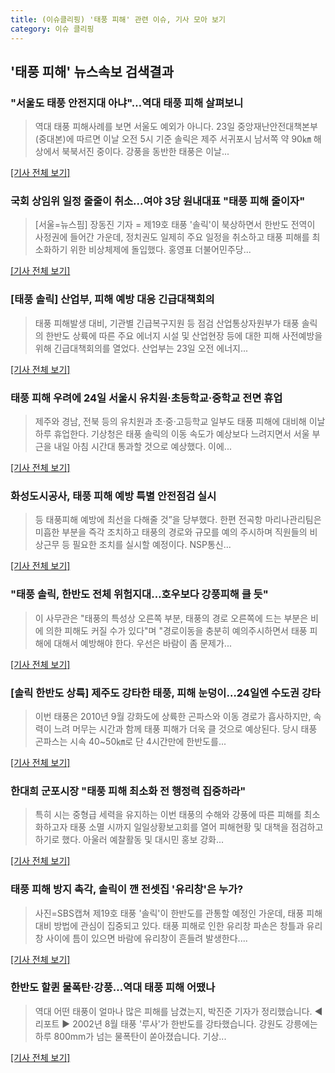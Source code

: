 ```yaml
---
title: (이슈클리핑) '태풍 피해' 관련 이슈, 기사 모아 보기
category: 이슈 클리핑
---
```

## **'태풍 피해'** 뉴스속보 검색결과
### "서울도 태풍 안전지대 아냐"…역대 태풍 피해 살펴보니

>역대 태풍 피해사례를 보면 서울도 예외가 아니다. 23일 중앙재난안전대책본부(중대본)에 따르면 이날 오전 5시 기준 솔릭은 제주 서귀포시 남서쪽 약 90㎞ 해상에서 북북서진 중이다. 강풍을 동반한 태풍은 이날...

[[기사 전체 보기]](http://news1.kr/articles/?3405913)

### 국회 상임위 일정 줄줄이 취소...여야 3당 원내대표 "태풍 피해 줄이자"

>[서울=뉴스핌] 장동진 기자 = 제19호 태풍 '솔릭'이 북상하면서 한반도 전역이 사정권에 들어간 가운데, 정치권도 일제히 주요 일정을 취소하고 태풍 피해를 최소화하기 위한 비상체제에 돌입했다. 홍영표 더불어민주당...

[[기사 전체 보기]](http://www.newspim.com/news/view/20180823000179)

### [태풍 솔릭] 산업부, 피해 예방 대응 긴급대책회의

>태풍 피해발생 대비, 기관별 긴급복구지원 등 점검 산업통상자원부가 태풍 솔릭의 한반도 상륙에 따른 주요 에너지 시설 및 산업현장 등에 대한 피해 사전예방을 위해 긴급대책회의를 열었다. 산업부는 23일 오전 에너지...

[[기사 전체 보기]](http://www.dailian.co.kr/news/view/734364/?sc=naver)

### 태풍 피해 우려에 24일 서울시 유치원·초등학교·중학교 전면 휴업

>제주와 경남, 전북 등의 유치원과 초·중·고등학교 일부도 태풍 피해에 대비해 이날 하루 휴업한다. 기상청은 태풍 솔릭의 이동 속도가 예상보다 느려지면서 서울 부근을 내일 아침 시간대 통과할 것으로 예상했다. 이에...

[[기사 전체 보기]](http://www.fnnews.com/news/201808231040099667)

### 화성도시공사, 태풍 피해 예방 특별 안전점검 실시

>등 태풍피해 예방에 최선을 다해줄 것”을 당부했다. 한편 전곡항 마리나관리팀은 미흡한 부분을 즉각 조치하고 태풍의 경로와 규모를 예의 주시하며 직원들의 비상근무 등 필요한 조치를 실시할 예정이다. NSP통신...

[[기사 전체 보기]](http://www.nspna.com/news/?mode=view&newsid=301596)

### "태풍 솔릭, 한반도 전체 위험지대…호우보다 강풍피해 클 듯"

>이 사무관은 "태풍의 특성상 오른쪽 부분, 태풍의 경로 오른쪽에 드는 부분은 비에 의한 피해도 커질 수가 있다"며 "경로이동을 충분히 예의주시하면서 태풍 피해에 대해서 예방해야 한다. 우선은 바람이 좀 문제가...

[[기사 전체 보기]](http://www.newsis.com/view/?id=NISX20180823_0000398058&cID=10201&pID=10200)

### [솔릭 한반도 상륙] 제주도 강타한 태풍, 피해 눈덩이…24일엔 수도권 강타

>이번 태풍은 2010년 9월 강화도에 상륙한 곤파스와 이동 경로가 흡사하지만, 속력이 느려 머무는 시간과 함께 태풍 피해가 더욱 클 것으로 예상된다. 당시 태풍 곤파스는 시속 40~50㎞로 단 4시간만에 한반도를...

[[기사 전체 보기]](http://news.heraldcorp.com/view.php?ud=20180823000249)

### 한대희 군포시장 "태풍 피해 최소화 전 행정력 집중하라"

>특히 시는 중형급 세력을 유지하는 이번 태풍의 수해와 강풍에 따른 피해를 최소화하고자 태풍 소멸 시까지 일일상황보고회를 열어 피해현황 및 대책을 점검하고하기로 했다. 아울러 예찰활동 및 대시민 홍보 강화...

[[기사 전체 보기]](http://www.ajunews.com/view/20180823101252016)

### 태풍 피해 방지 촉각, 솔릭이 깬 전셋집 '유리창'은 누가?

>사진=SBS캡쳐 제19호 태풍 '솔릭'이 한반도를 관통할 예정인 가운데, 태풍 피해 대비 방법에 관심이 집중되고 있다.   태풍 피해로 인한 유리창 파손은 창틀과 유리창 사이에 틈이 있으면 바람에 유리창이 흔들려 발생한다....

[[기사 전체 보기]](http://www.etnews.com/20180823000073)

### 한반도 할퀸 물폭탄·강풍…역대 태풍 피해 어땠나

>역대 어떤 태풍이 얼마나 많은 피해를 남겼는지, 박진준 기자가 정리했습니다. ◀ 리포트 ▶ 2002년 8월 태풍 '루사'가 한반도를 강타했습니다. 강원도 강릉에는 하루 800mm가 넘는 물폭탄이 쏟아졌습니다. 기상...

[[기사 전체 보기]](http://imnews.imbc.com/replay/2018/nw930/article/4777882_22649.html)


